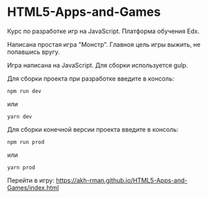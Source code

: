 # HTML5-Apps-and-Games

Курс по разработке игр на JavaScript. Платформа обучения Edx.

Написана простая игра "Монстр". Главноя цель игры выжить, не попавшись вругу.

Игра написана на JavaScript. Для сборки используется gulp.

Для сборки проекта при разработке введите в консоль:
```
npm run dev
```
или
```
yarn dev
```
Для сборки конечной версии проекта введите в консоль:
```
npm run prod
```
или
```
yarn prod
```

Перейти в игру: <https://akh-rman.github.io/HTML5-Apps-and-Games/index.html>